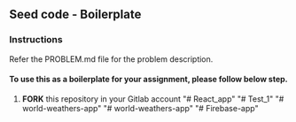## Seed code - Boilerplate

### Instructions
Refer the PROBLEM.md file for the problem description.

#### To use this as a boilerplate for your assignment, please follow below step.

1. **FORK** this repository in your Gitlab account
"# React_app" 
"# Test_1" 
"# world-weathers-app" 
"# world-weathers-app" 
"# Firebase-app" 
